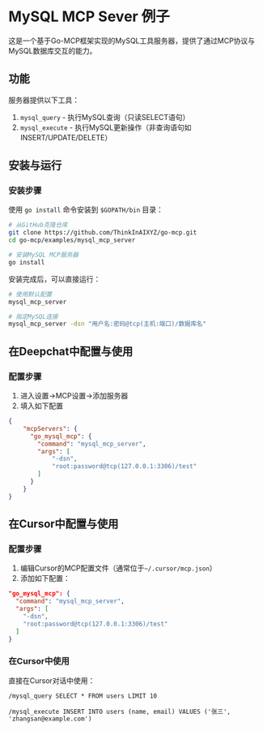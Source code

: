 # MySQL MCP Sever 例子

这是一个基于Go-MCP框架实现的MySQL工具服务器，提供了通过MCP协议与MySQL数据库交互的能力。

## 功能

服务器提供以下工具：

1. `mysql_query` - 执行MySQL查询（只读SELECT语句）
2. `mysql_execute` - 执行MySQL更新操作（非查询语句如INSERT/UPDATE/DELETE）

## 安装与运行

### 安装步骤

使用 `go install` 命令安装到 `$GOPATH/bin` 目录：

```bash
# 从GitHub克隆仓库
git clone https://github.com/ThinkInAIXYZ/go-mcp.git
cd go-mcp/examples/mysql_mcp_server

# 安装MySQL MCP服务器
go install
```

安装完成后，可以直接运行：

```bash
# 使用默认配置
mysql_mcp_server

# 指定MySQL连接
mysql_mcp_server -dsn "用户名:密码@tcp(主机:端口)/数据库名"
```

## 在Deepchat中配置与使用
### 配置步骤
1. 进入设置->MCP设置->添加服务器
2. 填入如下配置
```json
{
    "mcpServers": {
      "go_mysql_mcp": {
        "command": "mysql_mcp_server",
        "args": [
            "-dsn",
            "root:password@tcp(127.0.0.1:3306)/test"
        ]
      }
    }
}
```

## 在Cursor中配置与使用

### 配置步骤

1. 编辑Cursor的MCP配置文件（通常位于`~/.cursor/mcp.json`）
2. 添加如下配置：

```json
"go_mysql_mcp": {
  "command": "mysql_mcp_server",
  "args": [
    "-dsn",
    "root:password@tcp(127.0.0.1:3306)/test"
  ]
}
```

### 在Cursor中使用

直接在Cursor对话中使用：

```
/mysql_query SELECT * FROM users LIMIT 10
```

```
/mysql_execute INSERT INTO users (name, email) VALUES ('张三', 'zhangsan@example.com')
```